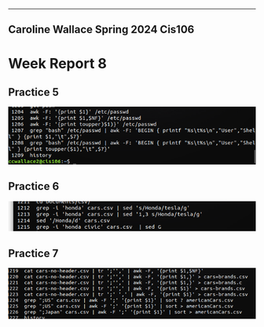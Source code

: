 ------
Caroline Wallace
Spring 2024
Cis106
------

# Week Report 8
## Practice 5
![p5](wr85.png)

## Practice 6
![p5](wr86.png)

## Practice 7
![p5](wr87.png)